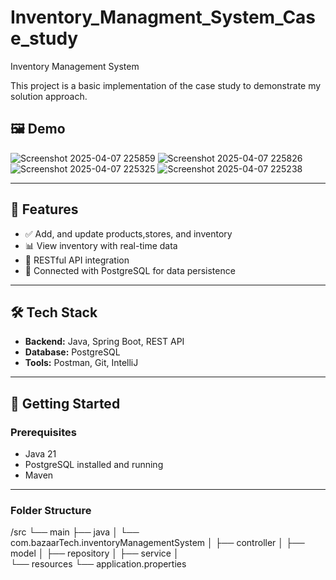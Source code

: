 # Inventory_Managment_System_Case_study


Inventory Management System

This project is a basic implementation of the case study to demonstrate my solution approach.

## 🖼️ Demo

![Screenshot 2025-04-07 225859](https://github.com/user-attachments/assets/3e63f692-6564-4223-bbd2-7368c1b9325c)
![Screenshot 2025-04-07 225826](https://github.com/user-attachments/assets/c4595fd8-36cf-4a40-9518-9c68fd98adb2)
![Screenshot 2025-04-07 225325](https://github.com/user-attachments/assets/046709f0-87b4-4ada-9c37-d14f1bd6927f)
![Screenshot 2025-04-07 225238](https://github.com/user-attachments/assets/fe91fa7c-6a91-4135-847b-7024918b5834)





---


## 🔧 Features

- ✅ Add, and update products,stores, and inventory
- 📊 View inventory with real-time data
- 🧾 RESTful API integration
- 💾 Connected with PostgreSQL for data persistence

---

## 🛠️ Tech Stack

- **Backend:** Java, Spring Boot, REST API
- **Database:** PostgreSQL
- **Tools:** Postman, Git, IntelliJ

---

## 🚀 Getting Started

### Prerequisites

- Java 21
- PostgreSQL installed and running
- Maven

---

### Folder Structure

/src
  └── main
      ├── java
      │   └── com.bazaarTech.inventoryManagementSystem
      │       ├── controller
      │       ├── model
      │       ├── repository
      │       ├── service
      │    
      └── resources
          └── application.properties

